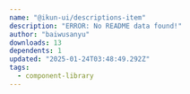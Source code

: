 ```yaml
---
name: "@ikun-ui/descriptions-item"
description: "ERROR: No README data found!"
author: "baiwusanyu"
downloads: 13
dependents: 1
updated: "2025-01-24T03:48:49.292Z"
tags: 
  - component-library
---
```

